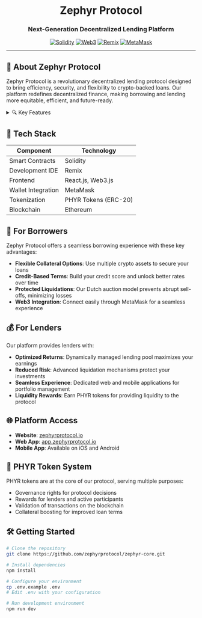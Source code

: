 <div align="center">
  
# Zephyr Protocol

### Next-Generation Decentralized Lending Platform

[![Solidity](https://img.shields.io/badge/Solidity-0.8.x-363636?style=for-the-badge&logo=solidity&logoColor=white)](https://docs.soliditylang.org/)
[![Web3](https://img.shields.io/badge/Web3-1.x-F16822?style=for-the-badge&logo=web3.js&logoColor=white)](https://web3js.readthedocs.io/)
[![Remix](https://img.shields.io/badge/Remix-IDE-181E29?style=for-the-badge&logo=ethereum&logoColor=white)](https://remix.ethereum.org/)
[![MetaMask](https://img.shields.io/badge/MetaMask-Integration-E2761B?style=for-the-badge&logo=metamask&logoColor=white)](https://metamask.io/)

</div>

---

## 💨 About Zephyr Protocol

Zephyr Protocol is a revolutionary decentralized lending protocol designed to bring efficiency, security, and flexibility to crypto-backed loans. Our platform redefines decentralized finance, making borrowing and lending more equitable, efficient, and future-ready.

<details>
<summary>🔍 Key Features</summary>

- **Multi-Asset Collateral** - Secure loans using multiple crypto assets as collateral
- **Intelligent Credit Scoring** - Rewards responsible users with better borrowing terms
- **Advanced Liquidation Mechanism** - Fair asset recovery through Dutch auction model
- **Dynamic Lending Pool** - Maintains liquidity and stability while optimizing returns for lenders
- **PHYR Tokenization** - Custom token system for blockchain validation

</details>

## 🧩 Tech Stack

| Component | Technology |
|-----------|------------|
| Smart Contracts | Solidity |
| Development IDE | Remix |
| Frontend | React.js, Web3.js |
| Wallet Integration | MetaMask |
| Tokenization | PHYR Tokens (ERC-20) |
| Blockchain | Ethereum |

## 🚀 For Borrowers

Zephyr Protocol offers a seamless borrowing experience with these key advantages:

- **Flexible Collateral Options**: Use multiple crypto assets to secure your loans
- **Credit-Based Terms**: Build your credit score and unlock better rates over time
- **Protected Liquidations**: Our Dutch auction model prevents abrupt sell-offs, minimizing losses
- **Web3 Integration**: Connect easily through MetaMask for a seamless experience

## 💰 For Lenders

Our platform provides lenders with:

- **Optimized Returns**: Dynamically managed lending pool maximizes your earnings
- **Reduced Risk**: Advanced liquidation mechanisms protect your investments
- **Seamless Experience**: Dedicated web and mobile applications for portfolio management
- **Liquidity Rewards**: Earn PHYR tokens for providing liquidity to the protocol

## 🌐 Platform Access

- **Website**: [zephyrprotocol.io](https://zephyrprotocol.io)
- **Web App**: [app.zephyrprotocol.io](https://app.zephyrprotocol.io)
- **Mobile App**: Available on iOS and Android

## 🔄 PHYR Token System

PHYR tokens are at the core of our protocol, serving multiple purposes:

- Governance rights for protocol decisions
- Rewards for lenders and active participants
- Validation of transactions on the blockchain
- Collateral boosting for improved loan terms

## 🛠️ Getting Started

```bash
# Clone the repository
git clone https://github.com/zephyrprotocol/zephyr-core.git

# Install dependencies
npm install

# Configure your environment
cp .env.example .env
# Edit .env with your configuration

# Run development environment
npm run dev